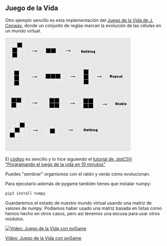 ## Juego de la Vida

Otro ejemplo sencillo es esta implementación del [Juego de la Vida de J. Conway](https://es.wikipedia.org/wiki/Juego_de_la_vida), donde un conjunto de reglas marcan la evolución de las células en un mundo virtual.

![Juego de la vida](./images/lifep.png)

El [código](https://raw.githubusercontent.com/javacasm/CursoPython/master/codigo/11.5.pygameOfLife.py) es sencillo y lo hice siguiendo el [tutorial de .dotCSV "Programando el juego de la vida en 10 minutos"](https://www.youtube.com/watch?v=qPtKv9fSHZ) 

Puedes "sembrar" organismos con el ratón y verás cómo evolucionan.

Para ejecutarlo además de pygame también tienes que instalar numpy:

```sh
pip3 install numpy
```

Guardaremos el estado de nuestro mundo virtual usando una matriz de valores de *numpy*. Podíamos haber usado una matriz basada en listas como hemos hecho en otros casos, pero así tenemos una excusa para usar otros módulos.

[![Vídeo:  Juego de la Vida con pyGame](https://img.youtube.com/vi/B3qDkviOsVk/0.jpg)](https://drive.google.com/file/d/1WlSIye5NROG9vH6oDCMX_aezwlvWiTJJ/view?usp=sharing)

[Vídeo:  Juego de la Vida con pyGame](https://drive.google.com/file/d/1WlSIye5NROG9vH6oDCMX_aezwlvWiTJJ/view?usp=sharing)

